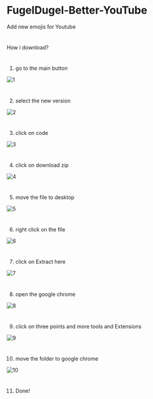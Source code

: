 # FugelDugel-Better-YouTube
Add new emojis for Youtube
#
How i download?
#
1. go to the main button 
<img class="1" src="https://cdn.discordapp.com/attachments/802630210772008990/802824446020157440/unknown.png" alt="1">

#
2. select the new version
<img class="2" src="https://cdn.discordapp.com/attachments/802630210772008990/802826105820151838/unknown.png" alt="2">

#
3. click on code 
<img class="3" src="https://cdn.discordapp.com/attachments/802630210772008990/802826396140306462/unknown.png" alt="3">

#
4. click on download zip 
<img class="4" src="https://cdn.discordapp.com/attachments/802630210772008990/802826545977622528/unknown.png" alt="4">

#
5. move the file to desktop
<img class="5" src="https://cdn.discordapp.com/attachments/802630210772008990/802826809891881010/unknown.png" alt="5">

#
6. right click on the file
<img class="6" src="https://cdn.discordapp.com/attachments/802630210772008990/802827270142033960/unknown.png" alt="6">

#
7. click on Extract here
<img class="7" src="https://cdn.discordapp.com/attachments/802630210772008990/802827042093137939/unknown.png" alt="7">

#
8. open the google chrome
<img class="8" src="https://cdn.discordapp.com/attachments/802630210772008990/802827719602995240/unknown.png" alt="8">

#
9. click on three points and more tools and Extensions
<img class="9" src="https://cdn.discordapp.com/attachments/802630210772008990/802827956157677568/unknown.png" alt="9">

#
10. move the folder to google chrome
<img class="10" src="https://cdn.discordapp.com/attachments/802630210772008990/802828352796229632/unknown.png" alt="10">

#
11. Done! 
